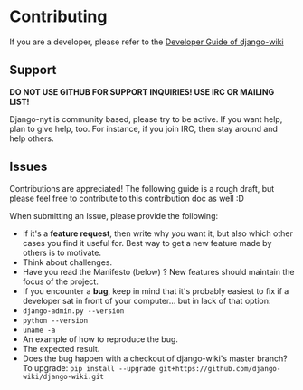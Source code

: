 Contributing
============

If you are a developer, please refer to the [Developer Guide of
django-wiki](http://django-wiki.readthedocs.io/en/latest/development/index.html)

Support
-------

**DO NOT USE GITHUB FOR SUPPORT INQUIRIES! USE IRC OR MAILING LIST!**

Django-nyt is community based, please try to be active. If you want
help, plan to give help, too. For instance, if you join IRC, then stay
around and help others.

Issues
------

Contributions are appreciated! The following guide is a rough draft, but
please feel free to contribute to this contribution doc as well :D

When submitting an Issue, please provide the following:

-   If it's a **feature request**, then write why *you* want it, but
    also which other cases you find it useful for. Best way to get a new
    feature made by others is to motivate.
-   Think about challenges.
-   Have you read the Manifesto (below) ? New features should maintain
    the focus of the project.
-   If you encounter a **bug**, keep in mind that it's probably easiest
    to fix if a developer sat in front of your computer... but in lack
    of that option:
-   `django-admin.py --version`
-   `python --version`
-   `uname -a`
-   An example of how to reproduce the bug.
-   The expected result.
-   Does the bug happen with a checkout of django-wiki's master branch?
    To upgrade:
    `pip install --upgrade git+https://github.com/django-wiki/django-wiki.git`
